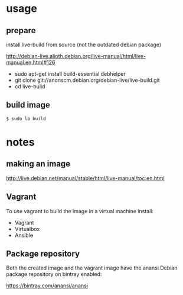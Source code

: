 # usage

## prepare

install live-build from source (not the outdated debian package)

http://debian-live.alioth.debian.org/live-manual/html/live-manual.en.html#126

 * sudo apt-get install build-essential debhelper
 * git clone git://anonscm.debian.org/debian-live/live-build.git
 * cd live-build

## build image

```
$ sudo lb build
```

# notes

## making an image

http://live.debian.net/manual/stable/html/live-manual/toc.en.html


## Vagrant

To use vagrant to build the image in a virtual machine install:
* Vagrant
* Virtualbox
* Ansible

## Package repository

Both the created image and the vagrant image have the anansi Debian
package repository on bintray enabled:

https://bintray.com/anansi/anansi
